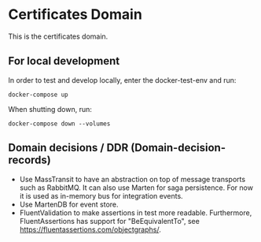 # Certificates Domain
This is the certificates domain.

## For local development
In order to test and develop locally, enter the docker-test-env and run:
```
docker-compose up
```
When shutting down, run:
```
docker-compose down --volumes
```

## Domain decisions / DDR (Domain-decision-records)

* Use MassTransit to have an abstraction on top of message transports such as RabbitMQ. It can also use Marten for saga persistence. For now it is used as in-memory bus for integration events.
* Use MartenDB for event store.
* FluentValidation to make assertions in test more readable. Furthermore, FluentAssertions has support for "BeEquivalentTo", see https://fluentassertions.com/objectgraphs/.

